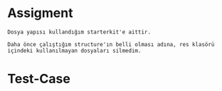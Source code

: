 # Assigment
```
Dosya yapısı kullandığım starterkit'e aittir.

Daha önce çalıştığım structure'ın belli olması adına, res klasörü içindeki kullanılmayan dosyaları silmedim.
```

# Test-Case
